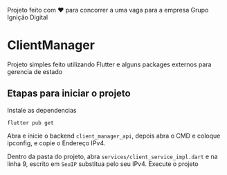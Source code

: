 Projeto feito com ❤️ para concorrer a uma vaga para a empresa Grupo Ignição Digital

# ClientManager

Projeto simples feito utilizando Flutter e alguns packages externos para gerencia de estado

## Etapas para iniciar o projeto

Instale as dependencias

    flutter pub get

Abra e inicie o backend `client_manager_api`, depois abra o CMD e coloque ipconfig, e copie o Endereço IPv4.

Dentro da pasta do projeto, abra `services/client_service_impl.dart` e na linha 9, escrito em `SeuIP` substitua pelo seu IPv4. Execute o projeto